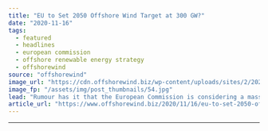 ```yaml
---
title: "EU to Set 2050 Offshore Wind Target at 300 GW?"
date: "2020-11-16"
tags: 
  - featured
  - headlines
  - european commission
  - offshore renewable energy strategy
  - offshorewind
source: "offshorewind"
image_url: "https://cdn.offshorewind.biz/wp-content/uploads/sites/2/2020/07/09140741/EC-building.jpg"
image_fp: "/assets/img/post_thumbnails/54.jpg"
lead: "Rumour has it that the European Commission is considering a massive increase in installed"
article_url: "https://www.offshorewind.biz/2020/11/16/eu-to-set-2050-offshore-wind-target-at-300-gw/"
---
```


---
